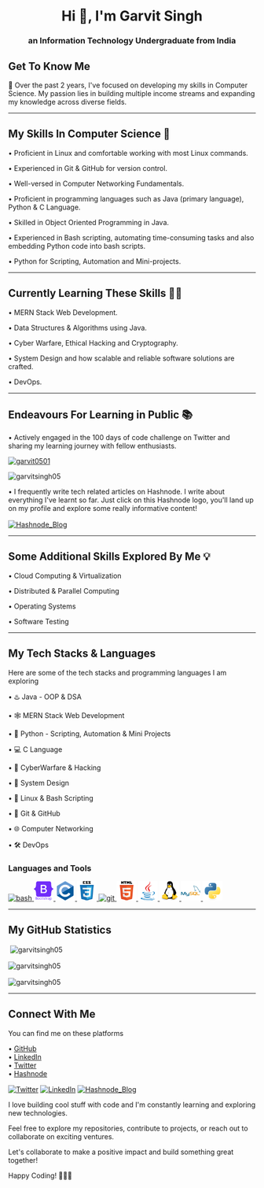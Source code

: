 <h1 align="center">Hi 👋, I'm Garvit Singh</h1>
<h3 align="center">an Information Technology Undergraduate from India</h3>

## Get To Know Me

💼 Over the past 2 years, I've focused on developing my skills in Computer Science. My passion lies in building multiple income streams and expanding my knowledge across diverse fields.

---------------------------------
**My Skills In Computer Science** 🤖  
---------------------------------
• Proficient in Linux and comfortable working with most Linux commands.  

• Experienced in Git & GitHub for version control.  

• Well-versed in Computer Networking Fundamentals.  

• Proficient in programming languages such as Java (primary language), Python & C Language.  

• Skilled in Object Oriented Programming in Java.  

• Experienced in Bash scripting, automating time-consuming tasks and also embedding Python code into bash scripts.  

• Python for Scripting, Automation and Mini-projects.  

------------------------------------
**Currently Learning These Skills** 👨‍💻  
------------------------------------
• MERN Stack Web Development.  

• Data Structures & Algorithms using Java.  

• Cyber Warfare, Ethical Hacking and Cryptography.  

• System Design and how scalable and reliable software solutions are crafted.  

• DevOps.  

---------------------------------------
**Endeavours For Learning in Public** 📚  
---------------------------------------
• Actively engaged in the 100 days of code challenge on Twitter and sharing my learning journey with fellow enthusiasts.

<p align="left"> <a href="https://twitter.com/garvit0501" target="blank"><img src="https://img.shields.io/twitter/follow/garvit0501?logo=twitter&style=for-the-badge" alt="garvit0501" /></a> </p>

<p align="left"> <img src="https://komarev.com/ghpvc/?username=garvitsingh05&label=Profile%20views&color=0e75b6&style=flat" alt="garvitsingh05" /> </p>

• I frequently write tech related articles on Hashnode. I write about everything I've learnt so far. Just click on this Hashnode logo, you'll land up on my profile and explore some really informative content!
<p align="left">
<a href="https://hashnode.com/@garvit0501" target="_blank"><img align="center" src="https://i.imgur.com/xj703Dx.png" alt="Hashnode_Blog" height="30" width="30" /></a>
</p>

--------------------------------------------
**Some Additional Skills Explored By Me** 💡  
--------------------------------------------
• Cloud Computing & Virtualization 

• Distributed & Parallel Computing  

• Operating Systems  

• Software Testing  

------------------------------
**My Tech Stacks & Languages**
------------------------------
Here are some of the tech stacks and programming languages I am exploring

• ♨️ Java - OOP & DSA  

• 🕸️ MERN Stack Web Development  

• 🐍 Python - Scripting, Automation & Mini Projects  

• 💻 C Language  

• 🚀 CyberWarfare & Hacking  

• 🤖 System Design  

• 🐧 Linux & Bash Scripting  

• 🔧 Git & GitHub  

• 🌐 Computer Networking  

• 🛠️ DevOps  

<h3 align="left">Languages and Tools</h3>
<p align="left"> 
<a href="https://www.gnu.org/software/bash/" target="_blank" rel="noreferrer"> <img src="https://www.vectorlogo.zone/logos/gnu_bash/gnu_bash-icon.svg" alt="bash" width="40" height="40"/> </a> 
<a href="https://getbootstrap.com" target="_blank" rel="noreferrer"> <img src="https://raw.githubusercontent.com/devicons/devicon/master/icons/bootstrap/bootstrap-plain-wordmark.svg" alt="bootstrap" width="40" height="40"/> </a> 
<a href="https://www.cprogramming.com/" target="_blank" rel="noreferrer"> <img src="https://raw.githubusercontent.com/devicons/devicon/master/icons/c/c-original.svg" alt="c" width="40" height="40"/> </a> 
<a href="https://www.w3schools.com/css/" target="_blank" rel="noreferrer"> <img src="https://raw.githubusercontent.com/devicons/devicon/master/icons/css3/css3-original-wordmark.svg" alt="css3" width="40" height="40"/> </a> 
<a href="https://git-scm.com/" target="_blank" rel="noreferrer"> <img src="https://www.vectorlogo.zone/logos/git-scm/git-scm-icon.svg" alt="git" width="40" height="40"/> </a> 
<a href="https://www.w3.org/html/" target="_blank" rel="noreferrer"> <img src="https://raw.githubusercontent.com/devicons/devicon/master/icons/html5/html5-original-wordmark.svg" alt="html5" width="40" height="40"/> </a> 
<a href="https://www.java.com" target="_blank" rel="noreferrer"> <img src="https://raw.githubusercontent.com/devicons/devicon/master/icons/java/java-original.svg" alt="java" width="40" height="40"/> </a> 
<a href="https://www.linux.org/" target="_blank" rel="noreferrer"> <img src="https://raw.githubusercontent.com/devicons/devicon/master/icons/linux/linux-original.svg" alt="linux" width="40" height="40"/> </a> 
<a href="https://www.mysql.com/" target="_blank" rel="noreferrer"> <img src="https://raw.githubusercontent.com/devicons/devicon/master/icons/mysql/mysql-original-wordmark.svg" alt="mysql" width="40" height="40"/> </a> 
<a href="https://www.python.org" target="_blank" rel="noreferrer"> <img src="https://raw.githubusercontent.com/devicons/devicon/master/icons/python/python-original.svg" alt="python" width="40" height="40"/> </a> 

--------------------------
**My GitHub Statistics**
--------------------------
<p>&nbsp;<img align="center" src="https://github-readme-stats.vercel.app/api?username=garvitsingh05&show_icons=true&locale=en" alt="garvitsingh05" /></p>

<p><img align="center" src="https://github-readme-stats.vercel.app/api/top-langs?username=garvitsingh05&show_icons=true&locale=en&layout=compact" alt="garvitsingh05" /></p> 

<p><img align="center" src="https://github-readme-streak-stats.herokuapp.com/?user=garvitsingh05&" alt="garvitsingh05" /></p>

--------------------
**Connect With Me**
--------------------
You can find me on these platforms

• [GitHub](https://github.com/GarvitSingh05)  
• [LinkedIn](https://www.linkedin.com/in/garvit-singh05/)  
• [Twitter](https://twitter.com/Garvit0501)    
• [Hashnode](https://hashnode.com/@garvit0501)  

<p align="left">
<a href="https://twitter.com/garvit0501" target="_blank"><img align="center" src="https://i.imgur.com/dqyPTCI.png" alt="Twitter" height="30" width="42" /></a>
<a href="https://www.linkedin.com/in/garvit-singh05/" target="_blank"><img align="center" src="https://i.imgur.com/WiGDPp7.png" alt="LinkedIn" height="30" width="30" /></a>
<a href="https://hashnode.com/@garvit0501" target="_blank"><img align="center" src="https://i.imgur.com/xj703Dx.png" alt="Hashnode_Blog" height="30" width="30" /></a>
</p>

I love building cool stuff with code and I'm constantly learning and exploring new technologies.

Feel free to explore my repositories, contribute to projects, or reach out to collaborate on exciting ventures.

Let's collaborate to make a positive impact and build something great together!

Happy Coding! 👨‍💻🚀
